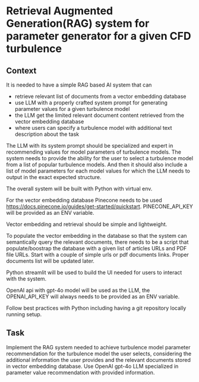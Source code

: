# Retrieval Augmented Generation(RAG) system for parameter generator for a given CFD turbulence


## Context

It is needed to have a simple RAG based AI system that can
- retrieve relevant list of documents from a vector embedding database
- use LLM with a properly crafted system prompt for generating parameter values for a given turbulence model
- the LLM get the limited relevant document content retrieved from the vector embedding database
- where users can specify a turbulence model with additional text description about the task


The LLM with its system prompt should be specialized and expert in recommending values for model parameters of turbulence models.
The system needs to provide the ability for the user to select a turbulence model from a list of popular turbulence models. And then it should also include a list of model parameters for each model values for which the LLM needs to output in the exact expected structure.

The overall system will be built with Python with virtual env.

For the vector embedding database Pinecone needs to be used https://docs.pinecone.io/guides/get-started/quickstart.
PINECONE_API_KEY will be provided as an ENV variable.

Vector embedding and retrieval should be simple and lightweight.

To populate the vector embedding in the database so that the system can semantically query the relevant documents, there needs to be a script that populate/boostrap the database with a given list of articles URLs and PDF file URLs. Start with a couple of simple urls or pdf documents links. Proper documents list will be updated later.

Python streamlit will be used to build the UI needed for users to interact with the system.

OpenAI api with gpt-4o model will be used as the LLM, the OPENAI_API_KEY will always needs to be provided as an ENV variable.

Follow best practices with Python including having a git repository locally running setup.


## Task

Implement the RAG system needed to achieve turbulence model parameter recommendation for the turbulence model the user selects, considering the additional information the user provides and the relevant documents stored in vector embedding database. Use OpenAI gpt-4o LLM specialized in parameter value recommendation with provided information.
